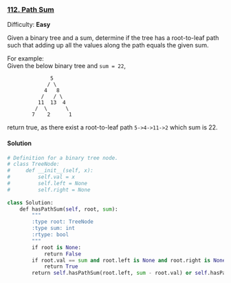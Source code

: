 ### [112\. Path Sum](https://leetcode.com/problems/path-sum/description/)

Difficulty: **Easy**



Given a binary tree and a sum, determine if the tree has a root-to-leaf path such that adding up all the values along the path equals the given sum.

For example:  
Given the below binary tree and `sum = 22`,

```
              5
             / \
            4   8
           /   / \
          11  13  4
         /  \      \
        7    2      1
```

return true, as there exist a root-to-leaf path `5->4->11->2` which sum is 22.



#### Solution
```python
# Definition for a binary tree node.
# class TreeNode:
#     def __init__(self, x):
#         self.val = x
#         self.left = None
#         self.right = None
​
class Solution:
    def hasPathSum(self, root, sum):
        """
        :type root: TreeNode
        :type sum: int
        :rtype: bool
        """
        if root is None:
            return False
        if root.val == sum and root.left is None and root.right is None:
            return True
        return self.hasPathSum(root.left, sum - root.val) or self.hasPathSum(root.right, sum - root.val)
```